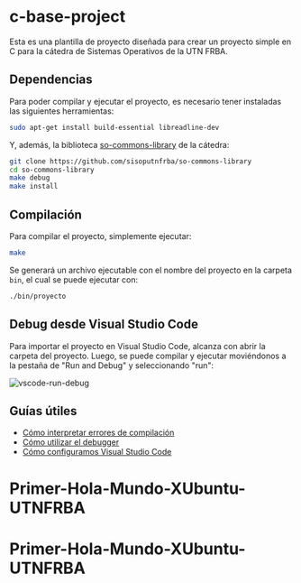 # c-base-project

Esta es una plantilla de proyecto diseñada para crear un proyecto simple en C
para la cátedra de Sistemas Operativos de la UTN FRBA.

## Dependencias

Para poder compilar y ejecutar el proyecto, es necesario tener instaladas las
siguientes herramientas:

```bash
sudo apt-get install build-essential libreadline-dev
```

Y, además, la biblioteca [so-commons-library] de la cátedra:

```bash
git clone https://github.com/sisoputnfrba/so-commons-library
cd so-commons-library
make debug
make install
```

[so-commons-library]: https://github.com/sisoputnfrba/so-commons-library

## Compilación

Para compilar el proyecto, simplemente ejecutar:

```bash
make
```

Se generará un archivo ejecutable con el nombre del proyecto en la carpeta
`bin`, el cual se puede ejecutar con:

```bash
./bin/proyecto
```

## Debug desde Visual Studio Code

Para importar el proyecto en Visual Studio Code, alcanza con abrir la carpeta
del proyecto. Luego, se puede compilar y ejecutar moviéndonos a la pestaña de
"Run and Debug" y seleccionando "run":

![vscode-run-debug](https://github.com/sisoputnfrba/c-base-project/assets/39303639/d83bf45a-d32e-4762-bdc2-57854dc13926)

## Guías útiles

- [Cómo interpretar errores de compilación](https://docs.utnso.com.ar/primeros-pasos/primer-proyecto-c#errores-de-compilacion)
- [Cómo utilizar el debugger](https://docs.utnso.com.ar/guias/herramientas/debugger)
- [Cómo configuramos Visual Studio Code](https://docs.utnso.com.ar/guias/herramientas/code)
# Primer-Hola-Mundo-XUbuntu-UTNFRBA
# Primer-Hola-Mundo-XUbuntu-UTNFRBA
